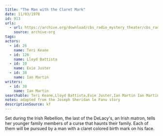```yaml
---
title: "The Man with the Claret Mark"
date: 11/03/1978
id: 913
urls: 
  - url: https://archive.org/download/cbs_radio_mystery_theater/cbs_radio_mystery_theater-0901-0950.zip/cbs_radio_mystery_theater-0901-0950%2Fcbsrmt_0913_the_man_with_the_claret_mark.mp3
    source: archive-org
tags: 
actors:  
  - id: 26
    name: Teri Keane  
  - id: 126
    name: Lloyd Battista  
  - id: 10
    name: Evie Juster  
  - id: 38
    name: Ian Martin
writers:  
  - id: 38
    name: Ian Martin
searchable: Teri Keane,Lloyd Battista,Evie Juster,Ian Martin Ian Martin
notes: adapted from the Joseph Sheridan le Fanu story
descriptionSource: kf
---
```

Set during the Irish Rebellion, the last of the DeLacy's, an Irish matron, tells her younger family members of a curse that haunts their family. Each of them will be pursued by a man with a claret colored birth mark on his face.
